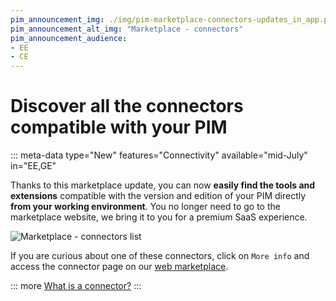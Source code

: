```yaml
---
pim_announcement_img: ./img/pim-marketplace-connectors-updates_in_app.png
pim_announcement_alt_img: "Marketplace - connectors"
pim_announcement_audience:
- EE
- CE
---
```


# Discover all the connectors compatible with your PIM
::: meta-data type="New" features="Connectivity" available="mid-July" in="EE,GE"

Thanks to this marketplace update, you can now **easily find the tools and extensions** compatible with the version and edition of your PIM directly **from your working environment**. You no longer need to go to the marketplace website, we bring it to you for a premium SaaS experience.

![Marketplace - connectors list](../img/pim-marketplace-connectors.png)

If you are curious about one of these connectors, click on `More info` and access the connector page on our [web marketplace](https://marketplace.akeneo.com/).

::: more
[What is a connector?](../articles/what-is-the-pim-marketplace.html#whats-a-connector)
:::
